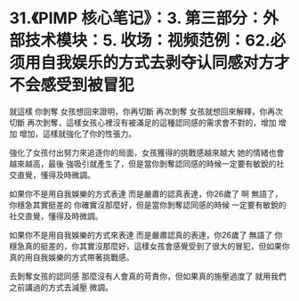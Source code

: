 # 31.《PIMP 核心笔记》：3. 第三部分：外部技术模块：5. 收场：视频范例：62.必须用自我娱乐的方式去剥夺认同感对方才不会感受到被冒犯

就這樣 你剝奪 女孩想回來證明，你再切斷 再次剝奪 女孩就想回來解釋，你再次切斷 再次剝奪，這樣女孩心裡沒有被滿足的這種認同感的需求會不對的，增加 增加 增加，這樣就強化了你的性張力。

強化了女孩付出努力來追逐你的局面，女孩獲得的挑戰感越來越大 她的情緒也會越來越高，最後 強吸引就產生了，但是當你剝奪認同感的時候一定要有敏銳的社交直覺，懂得及時微調。

如果你不是用自我娛樂的方式表達 而是嚴肅的認真表達，你26歲了 啊 無語了，你穩急其實挺差的 你確實沒那麼好，但是當你剝奪認同感的時候 一定要有敏銳的社交直覺，懂得及時微調。

如果你不是用自我娛樂的方式來表達 而是嚴肅認真的表達，你26歲了 無語了 你穩急真的挺差的，你其實沒那麼好，這樣女孩會感覺受到了很大的冒犯，但如果你真的用自我娛樂的方式帶著挑戰感。

去剝奪女孩的認同感 那麼沒有人會真的苛責你，但如果真的施壓過度了 就用我們之前講過的方式去減壓 微調。